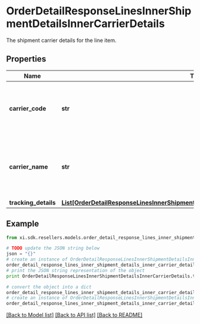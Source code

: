 # OrderDetailResponseLinesInnerShipmentDetailsInnerCarrierDetails

The shipment carrier details for the line item.

## Properties

Name | Type | Description | Notes
------------ | ------------- | ------------- | -------------
**carrier_code** | **str** | The carrier code for the shipment containing the line item. | [optional] 
**carrier_name** | **str** | The name of the carrier of the shipment containing the line item. | [optional] 
**tracking_details** | [**List[OrderDetailResponseLinesInnerShipmentDetailsInnerCarrierDetailsTrackingDetailsInner]**](OrderDetailResponseLinesInnerShipmentDetailsInnerCarrierDetailsTrackingDetailsInner.md) |  | [optional] 

## Example

```python
from xi.sdk.resellers.models.order_detail_response_lines_inner_shipment_details_inner_carrier_details import OrderDetailResponseLinesInnerShipmentDetailsInnerCarrierDetails

# TODO update the JSON string below
json = "{}"
# create an instance of OrderDetailResponseLinesInnerShipmentDetailsInnerCarrierDetails from a JSON string
order_detail_response_lines_inner_shipment_details_inner_carrier_details_instance = OrderDetailResponseLinesInnerShipmentDetailsInnerCarrierDetails.from_json(json)
# print the JSON string representation of the object
print OrderDetailResponseLinesInnerShipmentDetailsInnerCarrierDetails.to_json()

# convert the object into a dict
order_detail_response_lines_inner_shipment_details_inner_carrier_details_dict = order_detail_response_lines_inner_shipment_details_inner_carrier_details_instance.to_dict()
# create an instance of OrderDetailResponseLinesInnerShipmentDetailsInnerCarrierDetails from a dict
order_detail_response_lines_inner_shipment_details_inner_carrier_details_form_dict = order_detail_response_lines_inner_shipment_details_inner_carrier_details.from_dict(order_detail_response_lines_inner_shipment_details_inner_carrier_details_dict)
```
[[Back to Model list]](../README.md#documentation-for-models) [[Back to API list]](../README.md#documentation-for-api-endpoints) [[Back to README]](../README.md)


